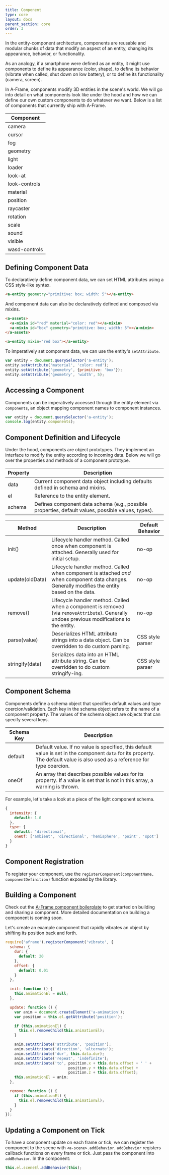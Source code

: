 ```yaml
---
title: Component
type: core
layout: docs
parent_section: core
order: 3
---
```


In the entity-component architecture, components are reusable and modular chunks of data that modify an aspect of an entity, changing its appearance, behavior, or functionality.

As an analogy, if a smartphone were defined as an entity, it might use components to define its appearance (color, shape), to define its behavior (vibrate when called, shut down on low battery), or to define its functionality (camera, screen).

In A-Frame, components modify 3D entities in the scene's world.  We will go into detail on what components look like under the hood and how we can define our own custom components to do whatever we want. Below is a list of components that currently ship with A-Frame.

| Component     |
|---------------|
| camera        |
| cursor        |
| fog           |
| geometry      |
| light         |
| loader        |
| look-at       |
| look-controls |
| material      |
| position      |
| raycaster     |
| rotation      |
| scale         |
| sound         |
| visible       |
| wasd-controls |

## Defining Component Data

To declaratively define component data, we can set HTML attributes using a CSS style-like syntax.

```html
<a-entity geometry="primitive: box; width: 5"></a-entity>
```

And component data can also be declaratively defined and composed via mixins.

```html
<a-assets>
  <a-mixin id="red" material="color: red"></a-mixin>
  <a-mixin id="box" geometry="primitive: box; width: 5"></a-mixin>
</a-assets>

<a-entity mixin="red box"></a-entity>
```

To imperatively set component data, we can use the entity's `setAttribute`.

```js
var entity = document.querySelector('a-entity');
entity.setAttribute('material', 'color: red');
entity.setAttribute('geometry', {primitive: 'box'});
entity.setAttribute('geometry', 'width', 5);
```

## Accessing a Component

Components can be imperatively accessed through the entity element via `components`, an object mapping component names to component instances.

```js
var entity = document.querySelector('a-entity');
console.log(entity.components);
```

## Component Definition and Lifecycle

Under the hood, components are object prototypes. They implement an interface to modify the entity according to incoming data. Below we will go over the properties and methods of a component prototype.

| Property | Description                                                                                        |
|----------|----------------------------------------------------------------------------------------------------|
| data     | Current component data object including defaults defined in schema and mixins.                     |
| el       | Reference to the entity element.                                                                   |
| schema   | Defines component data schema (e.g., possible properties, default values, possible values, types). |

| Method          | Description                                                                                                                                      | Default Behavior |
|-----------------|--------------------------------------------------------------------------------------------------------------------------------------------------|------------------|
| init()          | Lifecycle handler method. Called once when component is attached. Generally used for initial setup.                                              | no-op            |
| update(oldData) | Lifecycle handler method. Called when component is attached *and* when component data changes. Generally modifies the entity based on the data. | no-op            |
| remove()        | Lifecycle handler method. Called when a component is removed (via `removeAttribute`). Generally undoes previous modifications to the entity.  | no-op            |
| parse(value)    | Deserializes HTML attribute strings into a data object. Can be overridden to do custom parsing.                                                  | CSS style parser |
| stringify(data) | Serializes data into an HTML attribute string. Can be overridden to do custom stringify-ing.                                                     | CSS style parser |

## Component Schema

Components define a schema object that specifies default values and type coercion/validation. Each key in the schema object refers to the name of a component property. The values of the schema object are objects that can specify several keys.

| Schema Key | Description                                                                                                                                                                    |
|------------|--------------------------------------------------------------------------------------------------------------------------------------------------------------------------------|
| default    | Default value. If no value is specified, this default value is set in the component `data` for its property. The default value is also used as a reference for type coercion. |
| oneOf      | An array that describes possible values for its property. If a value is set that is not in this array, a warning is thrown.                                              |

For example, let's take a look at a piece of the light component schema.

```js
{
  intensity: {
    default: 1.0
  },
  type: {
    default: 'directional',
    oneOf: ['ambient', 'directional', 'hemisphere', 'point', 'spot']
  }
}
```

## Component Registration

To register your component, use the `registerComponent(componentName, componentDefinition)` function exposed by the library.

## Building a Component

Check out the [A-Frame component boilerplate](https://github.com/ngokevin/aframe-component-boilerplate) to get started on building and sharing a component. More detailed documentation on building a component is coming soon.

Let's create an example component that rapidly vibrates an object by shifting its position back and forth.

```js
require('aframe').registerComponent('vibrate', {
  schema: {
    dur: {
      default: 20
    },
    offset: {
      default: 0.01
    }
  },

  init: function () {
    this.animationEl = null;
  },

  update: function () {
    var anim = document.createElement('a-animation');
    var position = this.el.getAttribute('position');

    if (this.animationEl) {
      this.el.removeChild(this.animationEl);
    }

    anim.setAttribute('attribute', 'position');
    anim.setAttribute('direction', 'alternate');
    anim.setAttribute('dur', this.data.dur);
    anim.setAttribute('repeat', 'indefinite');
    anim.setAttribute('to', position.x + this.data.offset + ' ' +
                            position.y + this.data.offset +
                            position.z + this.data.offset);
    this.animationEl = anim;
  },

  remove: function () {
    if (this.animationEl) {
      this.el.removeChild(this.animationEl);
    }
  }
});
```

## Updating a Component on Tick

To have a component update on each frame or tick, we can register the component to the scene with `<a-scene>.addBehavior`. `addBehavior` registers callback functions on every frame or tick. Just pass the component into `addBehavior`. In the component:

```js
this.el.sceneEl.addBehavior(this);
```

